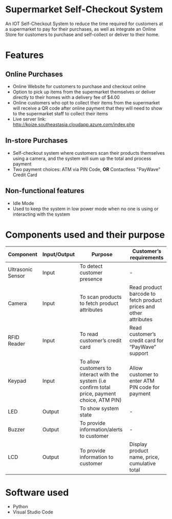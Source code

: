 # Supermarket Self-Checkout System

An IOT Self-Checkout System to reduce the time required for customers at a supermarket to pay for their purchases, as well as integrate an Online Store for customers to purchase and self-collect or deliver to their home.

# Features

## Online Purchases

* Online Website for customers to purchase and checkout online
* Option to pick up items from the supermarket themselves or deliver directly to their homes with a delivery fee of $4.00
* Online customers who opt to collect their items from the supermarket will receive a QR code after online payment that they will need to show to the supermarket staff to collect their items
* Live server link: http://koize.southeastasia.cloudapp.azure.com/index.php

## In-store Purchases

* Self-checkout system where customers scan their products themselves using a camera, and the system will sum up the total and process payment
* Two payment choices: ATM via PIN Code, **OR** Contactless "PayWave" Credit Card

## Non-functional features

* Idle Mode
* Used to keep the system in low power mode when no one is using or interacting with the system

# Components used and their purpose

| Component         | Input/Output | Purpose                                                                                           | Customer’s requirements                                           |
|-------------------|--------------|---------------------------------------------------------------------------------------------------|-------------------------------------------------------------------|
| Ultrasonic Sensor | Input        | To detect customer presence                                                                       | -                                                                 |
| Camera            | Input        | To scan products to fetch product attributes                                                      | Read product barcode to fetch product prices and other attributes |
| RFID Reader       | Input        | To read customer’s credit card                                                                    | Read customer’s credit card for “PayWave” support                 |
| Keypad            | Input        | To allow customers to interact with the system (i.e confirm total price, payment choice, ATM PIN) | Allow customer to enter ATM PIN code for payment                  |
| LED               | Output       | To show system state                                                                              | -                                                                 |
| Buzzer            | Output       | To provide information/alerts to customer                                                         | -                                                                 |
| LCD               | Output       | To provide information to customer                                                                | Display product name, price, cumulative total                     |

# Software used

* Python
* Visual Studio Code
